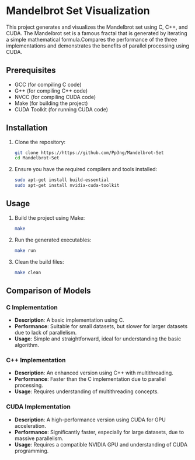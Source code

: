 # Mandelbrot Set Visualization

This project generates and visualizes the Mandelbrot set using C, C++, and CUDA. The Mandelbrot set is a famous fractal that is generated by iterating a simple mathematical formula.Compares the performance of the three implementations and demonstrates the benefits of parallel processing using CUDA.

## Prerequisites

- GCC (for compiling C code)
- G++ (for compiling C++ code)
- NVCC (for compiling CUDA code)
- Make (for building the project)
- CUDA Toolkit (for running CUDA code)

## Installation

1. Clone the repository:

   ```sh
   git clone https://https://github.com/Pp3ng/Mandelbrot-Set
   cd Mandelbrot-Set
   ```

2. Ensure you have the required compilers and tools installed:
   ```sh
   sudo apt-get install build-essential
   sudo apt-get install nvidia-cuda-toolkit
   ```

## Usage

1. Build the project using Make:

   ```sh
   make
   ```

2. Run the generated executables:

   ```sh
   make run
   ```

3. Clean the build files:
   ```sh
   make clean
   ```

## Comparison of Models

### C Implementation

- **Description**: A basic implementation using C.
- **Performance**: Suitable for small datasets, but slower for larger datasets due to lack of parallelism.
- **Usage**: Simple and straightforward, ideal for understanding the basic algorithm.

### C++ Implementation

- **Description**: An enhanced version using C++ with multithreading.
- **Performance**: Faster than the C implementation due to parallel processing.
- **Usage**: Requires understanding of multithreading concepts.

### CUDA Implementation

- **Description**: A high-performance version using CUDA for GPU acceleration.
- **Performance**: Significantly faster, especially for large datasets, due to massive parallelism.
- **Usage**: Requires a compatible NVIDIA GPU and understanding of CUDA programming.
